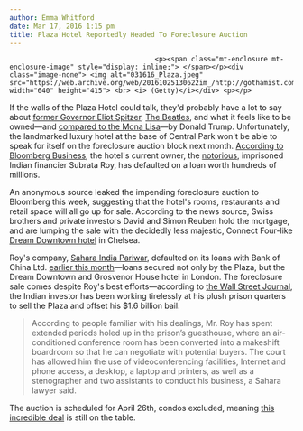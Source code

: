 ```yaml
---
author: Emma Whitford
date: Mar 17, 2016 1:15 pm
title: Plaza Hotel Reportedly Headed To Foreclosure Auction 
---
```


	
										<p><span class="mt-enclosure mt-enclosure-image" style="display: inline;"> </span></p><div class="image-none"> <img alt="031616_Plaza.jpeg" src="https://web.archive.org/web/20161025130622im_/http://gothamist.com/attachments/nyc_ewhitford/031616_Plaza.jpeg" width="640" height="415"> <br> <i> (Getty)</i></div> <p></p>

<p>If the walls of the Plaza Hotel could talk, they&apos;d probably have a lot to say about <a href="https://web.archive.org/web/20161025130622/http://gothamist.com/2016/02/16/spitzer_escort_accusation.php">former Governor Eliot Spitzer</a>, <a href="https://web.archive.org/web/20161025130622/http://www.nydailynews.com/entertainment/beatles-50th-anniversary-america-gallery-1.1590565?pmSlide=1.1590523">The Beatles</a>, and what it feels like to be owned&#x2014;and <a href="https://web.archive.org/web/20161025130622/https://commercialobserver.com/2014/10/old-new-york-the-plaza-hotel/">compared to the Mona Lisa</a>&#x2014;by Donald Trump. Unfortunately, the landmarked luxury hotel at the base of Central Park won&apos;t be able to speak for itself on the foreclosure auction block next month. <a href="https://web.archive.org/web/20161025130622/http://www.bloomberg.com/news/articles/2016-03-16/new-york-s-plaza-hotel-said-up-for-sale-in-foreclosure-auction">According to Bloomberg Business</a>, the hotel&apos;s current owner, the <a href="https://web.archive.org/web/20161025130622/http://www.ndtv.com/india-news/what-may-have-led-to-sahara-chief-subrata-roys-arrest-552697">notorious</a>, imprisoned Indian financier Subrata Roy, has defaulted on a loan worth hundreds of millions. </p>

<p>An anonymous source leaked the impending foreclosure auction to Bloomberg this week, suggesting that the hotel&apos;s rooms, restaurants and retail space will all go up for sale. According to the news source, Swiss brothers and private investors David and Simon Reuben hold the mortgage, and are lumping the sale with the decidedly less majestic, Connect Four-like <a href="https://web.archive.org/web/20161025130622/https://www.google.com/search?q=Dream+Downtown+hotel&amp;espv=2&amp;biw=1588&amp;bih=905&amp;source=lnms&amp;tbm=isch&amp;sa=X&amp;ved=0ahUKEwia3p3MksjLAhXEVj4KHWPcDLIQ_AUICCgD#imgrc=8cbsYOS0hWZ9dM%3A">Dream Downtown hotel</a> in Chelsea. </p>

<p>Roy&apos;s company, <a href="https://web.archive.org/web/20161025130622/http://www.sahara.in/index.html">Sahara India Pariwar</a>, defaulted on its loans with Bank of China Ltd. <a href="https://web.archive.org/web/20161025130622/http://www.bloomberg.com/news/articles/2015-03-04/sahara-india-defaults-on-luxury-hotel-loans-from-bank-of-china">earlier this month</a>&#x2014;loans secured not only by the Plaza, but the Dream Downtown and Grosvenor House hotel in London. The foreclosure sale comes despite Roy&apos;s best efforts&#x2014;according to <a href="https://web.archive.org/web/20161025130622/http://www.wsj.com/articles/plaza-hotel-sale-mired-in-legal-battle-1443519002">the Wall Street Journal</a>, the Indian investor has been working tirelessly at his plush prison quarters to sell the Plaza and offset his $1.6 billion bail: </p>

<blockquote>According to people familiar with his dealings, Mr. Roy has spent extended periods holed up in the prison&#x2019;s guesthouse, where an air-conditioned conference room has been converted into a makeshift boardroom so that he can negotiate with potential buyers. The court has allowed him the use of videoconferencing facilities, Internet and phone access, a desktop, a laptop and printers, as well as a stenographer and two assistants to conduct his business, a Sahara lawyer said.</blockquote>

<p>The auction is scheduled for April 26th, condos excluded, meaning <a href="https://web.archive.org/web/20161025130622/http://gothamist.com/2015/11/23/plaza_attic_penthouse.php#photo-1">this incredible deal</a> is still on the table. </p>					
										
									
				